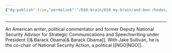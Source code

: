 ```yaml
---
{"dg-publish":true,"permalink":"/010-brain/010-my-brain/and-ben-rhodes/","created":"2022-04-09T18:06:31.000-04:00","updated":"2025-03-21T17:30:02.257-04:00"}
---
```


---

An American writer, political commentator and former Deputy National Security Advisor for Strategic Communications and Speechwriting under President [[& Barack Obama\|& Barack Obama]]. With Jake Sullivan, he is the co-chair of National Security Action, a political [[NGO\|NGO]].